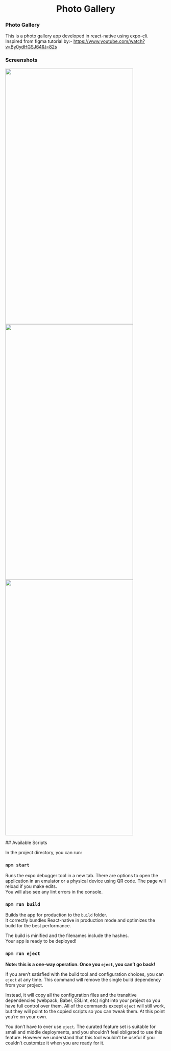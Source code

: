 <h1 align="center">Photo Gallery</h1>

### Photo Gallery

This is a photo gallery app developed in react-native using expo-cli. Inspired from figma tutorial by:- https://www.youtube.com/watch?v=By0ydHGSJ64&t=82s

### Screenshots
<p float="left">
  <img src="https://user-images.githubusercontent.com/22960998/118951278-05cf2480-b96c-11eb-94ac-1fac10f6f53a.png" width="400" height="800"/>
  <img src="https://user-images.githubusercontent.com/22960998/118951424-24352000-b96c-11eb-8eec-065fad384e28.png" width="400" height="800"/>
  <img src="https://user-images.githubusercontent.com/22960998/118951461-2a2b0100-b96c-11eb-877e-ef5e6176a12d.png" width="400" height="800"/>
</p>
## Available Scripts

In the project directory, you can run:

### `npm start`

Runs the expo debugger tool in a new tab.
There are options to open the application in an emulator or a physical device using QR code.
The page will reload if you make edits.<br />
You will also see any lint errors in the console.

### `npm run build`

Builds the app for production to the `build` folder.<br />
It correctly bundles React-native in production mode and optimizes the build for the best performance.

The build is minified and the filenames include the hashes.<br />
Your app is ready to be deployed!

### `npm run eject`

**Note: this is a one-way operation. Once you `eject`, you can’t go back!**

If you aren’t satisfied with the build tool and configuration choices, you can `eject` at any time. This command will remove the single build dependency from your project.

Instead, it will copy all the configuration files and the transitive dependencies (webpack, Babel, ESLint, etc) right into your project so you have full control over them. All of the commands except `eject` will still work, but they will point to the copied scripts so you can tweak them. At this point you’re on your own.

You don’t have to ever use `eject`. The curated feature set is suitable for small and middle deployments, and you shouldn’t feel obligated to use this feature. However we understand that this tool wouldn’t be useful if you couldn’t customize it when you are ready for it.
